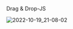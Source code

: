 Drag & Drop-JS

![2022-10-19_21-08-02](https://user-images.githubusercontent.com/101303690/196714679-2788a037-b0ad-41cb-9ad1-bc0c0800ac79.png)
